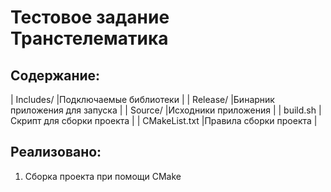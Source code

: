 # Тестовое задание Транстелематика

## Содержание:

| Includes/     |Подключаемые библиотеки         |
| Release/      |Бинарник приложения для запуска |
| Source/       |Исходники приложения            |
| build.sh      |Скрипт для сборки проекта       |
| CMakeList.txt |Правила сборки проекта          |

## Реализовано:

1) Сборка проекта при помощи CMake
